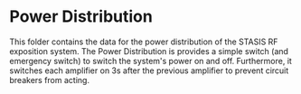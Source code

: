 # Power Distribution
This folder contains the data for the power distribution of the STASIS RF exposition system.
The Power Distribution is provides a simple switch (and emergency switch) to switch the system's power on and off.
Furthermore, it switches each amplifier on 3s after the previous amplifier to prevent circuit breakers from acting.